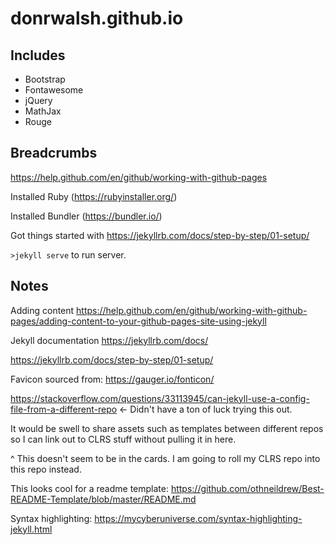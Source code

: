 # donrwalsh.github.io

## Includes

- Bootstrap
- Fontawesome
- jQuery
- MathJax
- Rouge

## Breadcrumbs

https://help.github.com/en/github/working-with-github-pages

Installed Ruby (https://rubyinstaller.org/)

Installed Bundler (https://bundler.io/)

Got things started with https://jekyllrb.com/docs/step-by-step/01-setup/

`>jekyll serve` to run server.

## Notes

Adding content https://help.github.com/en/github/working-with-github-pages/adding-content-to-your-github-pages-site-using-jekyll

Jekyll documentation https://jekyllrb.com/docs/

https://jekyllrb.com/docs/step-by-step/01-setup/

Favicon sourced from: https://gauger.io/fonticon/

https://stackoverflow.com/questions/33113945/can-jekyll-use-a-config-file-from-a-different-repo <- Didn't have a ton of luck trying this out.

It would be swell to share assets such as templates between different repos so I can link out to CLRS stuff without pulling it in here.

^ This doesn't seem to be in the cards. I am going to roll my CLRS repo into this repo instead.

This looks cool for a readme template: https://github.com/othneildrew/Best-README-Template/blob/master/README.md

Syntax highlighting: https://mycyberuniverse.com/syntax-highlighting-jekyll.html